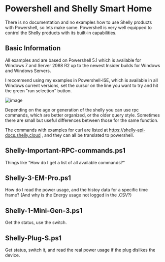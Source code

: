 # Powershell and Shelly Smart Home
There is no documentation and no examples how to use Shelly products with Powershell, so lets make some. Powershell is very well equipped to control the Shelly products with its built-in capabilities.

## Basic Information
All examples and are based on Powershell 5.1 which is available for Windows 7 and Server 2088 R2 up to the newest Insider builds for Windows and Windows Servers.

I recommend using my examples in Powershell-ISE, which is available in all Windows current versions, set the cursor on the line you want to try and hit the green "run selection" button.

![image](https://github.com/Joachim-Otahal/Powershell-and-Shelly-Smart-Home/assets/10100281/a3911ca5-8141-45de-9a1a-e3636fab3cc7)

Depending on the age or generation of the shelly you can use rpc commands, which are better organized, or the older query style. Sometimes there are small but useful differences between those for the same function.

The commands with examples for curl are listed at https://shelly-api-docs.shelly.cloud , and they can all be translated to powershell.

## Shelly-Important-RPC-commands.ps1
Things like "How do I get a list of all available commands?"

## Shelly-3-EM-Pro.ps1
How do I read the power usage, and the histoy data for a specific time frame? (And why is the Energy usage not logged in the .CSV?)

## Shelly-1-Mini-Gen-3.ps1
Get the status, use the switch.

## Shelly-Plug-S.ps1
Get status, switch it, and read the real power usage if the plug dislikes the device.
